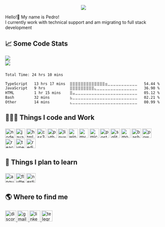 <p align="center">
  <img src="https://capsule-render.vercel.app/api?type=waving&color=gradient&text=Welcome!&height=100&section=header"/>
</p>

<p align="left">Hello!👋 My name is Pedro! <br>I currently work with technical support and am migrating to full stack development</p>

###

<h2 align="left">📈  Some Code Stats</h2>

<img src="https://komarev.com/ghpvc/?username=pedrozun&style=for-the-badge&label=Visits"/>
<div>
<picture>
  <source
    srcset="https://github-readme-stats.vercel.app/api?username=pedrozun&show_icons=true&theme=dark"
    media="(prefers-color-scheme: dark)"
  />
  <img src="https://github-readme-stats.vercel.app/api?username=pedrozun&show_icons=true" />
</picture>
</div>

###

<!--START_SECTION:waka-->

```txt
Total Time: 24 hrs 10 mins

TypeScript   13 hrs 17 mins  ⣿⣿⣿⣿⣿⣿⣿⣿⣿⣿⣿⣿⣿⣶⣀⣀⣀⣀⣀⣀⣀⣀⣀⣀⣀   54.44 %
JavaScript   9 hrs           ⣿⣿⣿⣿⣿⣿⣿⣿⣿⣄⣀⣀⣀⣀⣀⣀⣀⣀⣀⣀⣀⣀⣀⣀⣀   36.90 %
HTML         1 hr 15 mins    ⣿⣤⣀⣀⣀⣀⣀⣀⣀⣀⣀⣀⣀⣀⣀⣀⣀⣀⣀⣀⣀⣀⣀⣀⣀   05.12 %
Bash         32 mins         ⣦⣀⣀⣀⣀⣀⣀⣀⣀⣀⣀⣀⣀⣀⣀⣀⣀⣀⣀⣀⣀⣀⣀⣀⣀   02.21 %
Other        14 mins         ⣄⣀⣀⣀⣀⣀⣀⣀⣀⣀⣀⣀⣀⣀⣀⣀⣀⣀⣀⣀⣀⣀⣀⣀⣀   00.99 %
```

<!--END_SECTION:waka-->

###

<h2 align="left">👨🏻‍💻  Things I code and Work</h2>

###

<div align="left">
  <img src="https://img.shields.io/badge/Node.js-339933?logo=nodedotjs&logoColor=white&style=for-the-badge" height="30" alt="nodejs logo"  />
  <img src="https://img.shields.io/badge/JavaScript-F7DF1E?logo=javascript&logoColor=black&style=for-the-badge" height="30" alt="javascript logo"  />
  <img src="https://img.shields.io/badge/HTML5-E34F26?logo=html5&logoColor=white&style=for-the-badge" height="30" alt="html5 logo"  />
  <img src="https://img.shields.io/badge/CSS3-1572B6?logo=css3&logoColor=white&style=for-the-badge" height="30" alt="css3 logo"  />
  <img src="https://img.shields.io/badge/Python-3776AB?logo=python&logoColor=white&style=for-the-badge" height="30" alt="python logo"  />
  <img src="https://img.shields.io/badge/Linux-FCC624?logo=linux&logoColor=black&style=for-the-badge" height="30" alt="linux logo"  />
  <img src="https://img.shields.io/badge/Windows-0078D6?logo=windows&logoColor=white&style=for-the-badge" height="30" alt="windows8 logo"  />
  <img src="https://img.shields.io/badge/MySQL-4479A1?logo=mysql&logoColor=white&style=for-the-badge" height="30" alt="mysql logo"  />
  <img src="https://img.shields.io/badge/Microsoft SQL Server-CC2927?logo=microsoftsqlserver&logoColor=white&style=for-the-badge" height="30" alt="microsoftsqlserver logo"  />
  <img src="https://img.shields.io/badge/PostgreSQL-4169E1?logo=postgresql&logoColor=white&style=for-the-badge" height="30" alt="postgresql logo"  />
  <img src="https://img.shields.io/badge/SQLite-003B57?logo=sqlite&logoColor=white&style=for-the-badge" height="30" alt="sqlite logo"  />
  <img src="https://img.shields.io/badge/MongoDB-47A248?logo=mongodb&logoColor=white&style=for-the-badge" height="30" alt="mongodb logo"  />
  <img src="https://img.shields.io/badge/GNU Bash-4EAA25?logo=gnubash&logoColor=white&style=for-the-badge" height="30" alt="bash logo"  />
  <img src="https://img.shields.io/badge/PowerShell-5391FE?logo=powershell&logoColor=black&style=for-the-badge" height="30" alt="powershell logo"  />
  <img src="https://img.shields.io/badge/React-61DAFB?logo=react&logoColor=black&style=for-the-badge" height="30" alt="react logo"  />
  <img src="https://img.shields.io/badge/TypeScript-3178C6?logo=typescript&logoColor=white&style=for-the-badge" height="30" alt="typescript logo"  /> 
  <img src="https://img.shields.io/badge/Redis-DC382D?logo=redis&logoColor=white&style=for-the-badge" height="30" alt="redis logo" />
  
</div>

###

<h2 align="left">📖 Things I plan to learn</h2>

###

<div align="left">
  <img src="https://img.shields.io/badge/Angular-DD0031?logo=angular&logoColor=white&style=for-the-badge" height="30" alt="angularjs logo"  />
  <img src="https://img.shields.io/badge/Flutter-02569B?logo=flutter&logoColor=white&style=for-the-badge" height="30" alt="flutter logo"  />
  <img src="https://img.shields.io/badge/Next.js-000000?logo=nextdotjs&logoColor=white&style=for-the-badge" height="30" alt="nextjs logo"  />
</div>

###

<h2 align="left">🌎  Where to find me</h2>

###

<div align="left"><a href="https://discordapp.com/users/199640431934308353" target="_blank"><img src="https://img.shields.io/static/v1?message=Discord&logo=discord&label=&color=000000&logoColor=white&labelColor=&style=for-the-badge" height="35" alt="discord logo"  />
  </a>
  <a href="mailto:pedrozuner@gmail.com" target="_blank">
  <img src="https://img.shields.io/static/v1?message=Gmail&logo=gmail&label=&color=000000&logoColor=white&labelColor=&style=for-the-badge" height="35" alt="gmail logo"  />
  </a>
  <a href="https://www.linkedin.com/in/pedrocruzeiro/" target="_blank">
    <img src="https://img.shields.io/static/v1?message=LinkedIn&logo=linkedin&label=&color=000000&logoColor=white&labelColor=&style=for-the-badge" height="35" alt="linkedin logo"  />
  </a>
  <a href="https://t.me/zunerp" target="_blank">
    <img src="https://img.shields.io/static/v1?message=Telegram&logo=telegram&label=&color=000000&logoColor=white&labelColor=&style=for-the-badge" height="35" alt="telegram logo"  />
  </a>
</div>

###

